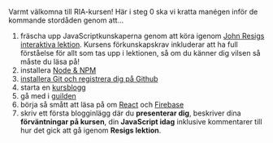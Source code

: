Varmt välkomna till RIA-kursen! Här i steg 0 ska vi kratta manégen inför de kommande stordåden genom att...

1.    fräscha upp JavaScriptkunskaperna genom att köra igenom [John Resigs interaktiva lektion](http://ejohn.org/apps/learn/). Kursens förkunskapskrav inkluderar att ha full förståelse för allt som tas upp i lektionen, så om du känner dig vilsen så måste du läsa på!
2.    installera [Node & NPM](../node-och-npm)
3.    [installera Git och registrera dig på Github](../git-github)
4.    starta en [kursblogg](../blog)
5.    gå med i [guilden](../guilden)
6.    börja så smått att läsa på om [React](../react) och [Firebase](../firebase)
7.    skriv ett första blogginlägg där du **presenterar dig**, beskriver dina **förväntningar på kursen**, din **JavaScript idag** inklusive kommentarer till hur det gick att gå igenom **Resigs lektion**.


